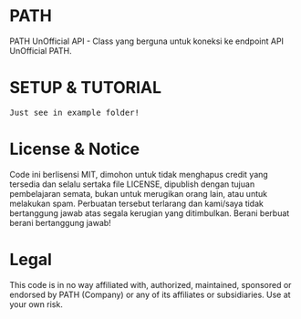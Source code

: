 # PATH
PATH UnOfficial API - Class yang berguna untuk koneksi ke endpoint API UnOfficial PATH.
<h1>SETUP &amp; TUTORIAL</h1>
<pre>Just see in example folder!</pre>
<h1>License &amp; Notice</h1>
<p>Code ini berlisensi MIT, dimohon untuk tidak menghapus credit yang tersedia dan selalu sertaka file LICENSE, dipublish dengan tujuan pembelajaran semata, bukan untuk merugikan orang lain, atau untuk melakukan spam. Perbuatan tersebut terlarang dan kami/saya tidak bertanggung jawab atas segala kerugian yang ditimbulkan. Berani berbuat berani bertanggung jawab!</p>
<h1>Legal</h1>
<p>This code is in no way affiliated with, authorized, maintained, sponsored or endorsed by PATH (Company) or any of its affiliates or subsidiaries. Use at your own risk.</p>
